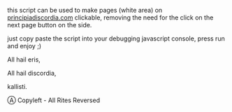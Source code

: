 this script can be used to make pages (white area) on 
[principiadiscordia.com](http://www.principiadiscordia.com/book/1.php)
clickable,
removing the need for the click on the next page button on the side.

just copy paste the script into your debugging javascript console,
press run and enjoy ;)

All hail eris,

All hail discordia,

kallisti.

&#9398; Copyleft - All Rites Reversed
